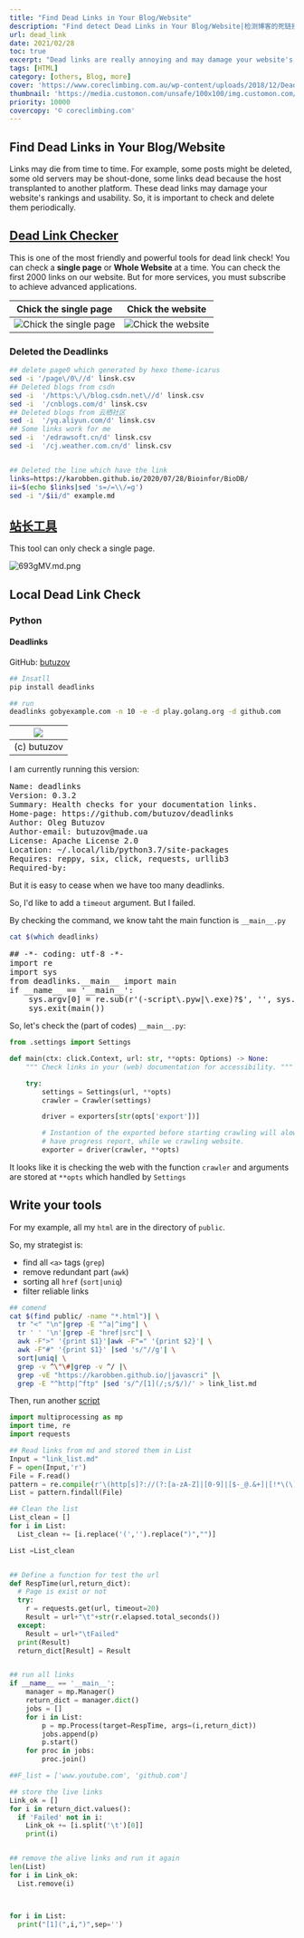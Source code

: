 ```yaml
---
title: "Find Dead Links in Your Blog/Website"
description: "Find detect Dead Links in Your Blog/Website|检测博客的死链接"
url: dead_link
date: 2021/02/28
toc: true
excerpt: "Dead links are really annoying and may damage your website's rankings and usability. So, it is important to check and delete them periodically."
tags: [HTML]
category: [others, Blog, more]
cover: 'https://www.coreclimbing.com.au/wp-content/uploads/2018/12/Dead-Links-1-600x400.png'
thumbnail: 'https://media.customon.com/unsafe/100x100/img.customon.com/art/2/1200/1200/1b9569/63523/943fee7011503cefa49ec2f65ad5df47.png.jpg'
priority: 10000
covercopy: '© coreclimbing.com'
---
```


## Find Dead Links in Your Blog/Website

Links may die from time to time. For example, some posts might be deleted, some old servers may be shout-done, some links dead because the host transplanted to another platform. These dead links may damage your website's rankings and usability. So, it is important to check and delete them periodically.

## [Dead Link Checker](https://www.deadlinkchecker.com/)
This is one of the most friendly and powerful tools for dead link check!
You can check a **single page** or **Whole Website** at a time.
You can check the first 2000 links on our website. But for more services, you must subscribe to achieve advanced applications.

|Chick the single page|Chick the website|
|:--:|:--:|
|![Chick the single page](https://s3.ax1x.com/2021/02/28/6932rT.md.png)|![Chick the website](https://s3.ax1x.com/2021/02/28/693RqU.md.png)|


### Deleted the Deadlinks

```bash
## delete page0 which generated by hexo theme-icarus
sed -i '/page\/0\//d' linsk.csv
## Deleted blogs from csdn
sed -i  '/https:\/\/blog.csdn.net\//d' linsk.csv
sed -i  '/cnblogs.com/d' linsk.csv
## Deleted blogs from 云栖社区
sed -i  '/yq.aliyun.com/d' linsk.csv
## Some links work for me
sed -i  '/edrawsoft.cn/d' linsk.csv
sed -i  '/cj.weather.com.cn/d' linsk.csv


## Deleted the line which have the link
links=https://karobben.github.io/2020/07/28/Bioinfor/BioDB/
ii=$(echo $links|sed 's=/=\\/=g')
sed -i "/$ii/d" example.md
```


## [站长工具](https://ntool.chinaz.com/linksTesting/list?url=karobben.github.io&type=1)

This tool can only check a single page.

![693gMV.md.png](https://s3.ax1x.com/2021/02/28/693gMV.md.png)


## Local Dead Link Check
### Python
#### Deadlinks
GitHub: [butuzov](https://github.com/butuzov/deadlinks)

```bash
## Insatll
pip install deadlinks

## run
deadlinks gobyexample.com -n 10 -e -d play.golang.org -d github.com
```


|![](https://camo.githubusercontent.com/4b28e28fb02a660e40fab1f03420875afb9add889a4adb0ea56f7ff37b5187a8/68747470733a2f2f627574757a6f762e6769746875622e696f2f646561646c696e6b732f646561646c696e6b732e676966)|
|:--:|
|(c) butuzov|

I am currently running this version:
<pre>
Name: deadlinks
Version: 0.3.2
Summary: Health checks for your documentation links.
Home-page: https://github.com/butuzov/deadlinks
Author: Oleg Butuzov
Author-email: butuzov@made.ua
License: Apache License 2.0
Location: ~/.local/lib/python3.7/site-packages
Requires: reppy, six, click, requests, urllib3
Required-by:
</pre>

But it is easy to cease when we have too many deadlinks.

So, I'd like to add a `timeout` argument. But I failed.

By checking the command, we know taht the main function is `__main__.py`
```bash
cat $(which deadlinks)
```
<pre>
## -*- coding: utf-8 -*-
import re
import sys
from deadlinks.__main__ import main
if __name__ == '__main__':
    sys.argv[0] = re.sub(r'(-script\.pyw|\.exe)?$', '', sys.argv[0])
    sys.exit(main())
</pre>

So, let's check the (part of codes) `__main__.py`:
```python
from .settings import Settings

def main(ctx: click.Context, url: str, **opts: Options) -> None:
    """ Check links in your (web) documentation for accessibility. """

    try:
        settings = Settings(url, **opts)
        crawler = Crawler(settings)

        driver = exporters[str(opts['export'])]

        # Instantion of the exported before starting crawling will alow us to
        # have progress report, while we crawling website.
        exporter = driver(crawler, **opts)
```

It looks like it is checking the web with the function `crawler` and arguments are stored at `**opts` which handled by `Settings`


## Write your tools
For my example, all my `html` are in the directory of `public`.

So, my strategist is:
- find all `<a>` tags (`grep`)
- remove redundant part (`awk`)
- sorting all `href` (`sort|uniq`)
- filter reliable links

```bash
## comend
cat $(find public/ -name "*.html")| \
  tr "<" "\n"|grep -E "^a|^img"| \
  tr ' ' '\n'|grep -E "href|src"| \
  awk -F">" '{print $1}'|awk -F"=" '{print $2}'| \
  awk -F"#" '{print $1}' |sed 's/"//g'| \
  sort|uniq| \
  grep -v ^\"\#|grep -v ^/ |\
  grep -vE "https://karobben.github.io/|javascri" |\
  grep -E "^http|^ftp" |sed 's/^/[1](/;s/$/)/' > link_list.md
```

Then, run another [script](https://karobben.github.io/2020/10/25/Blog/Py_url_Rtime/#1-Extract-and-Calculates-Responding-Time)

```python
import multiprocessing as mp
import time, re
import requests

## Read links from md and stored them in List
Input = "link_list.md"
F = open(Input,'r')
File = F.read()
pattern = re.compile(r'\(http[s]?://(?:[a-zA-Z]|[0-9]|[$-_@.&+]|[!*\(\),]|(?:%[0-9a-fA-F][0-9a-fA-F]))+\)') # 匹配模式
List = pattern.findall(File)

## Clean the list
List_clean = []
for i in List:
  List_clean += [i.replace('(','').replace(")","")]

List =List_clean


## Define a function for test the url
def RespTime(url,return_dict):
  # Page is exist or not
  try:
    r = requests.get(url, timeout=20)
    Result = url+"\t"+str(r.elapsed.total_seconds())
  except:
    Result = url+"\tFailed"
  print(Result)
  return_dict[Result] = Result


## run all links
if __name__ == '__main__':
    manager = mp.Manager()
    return_dict = manager.dict()
    jobs = []
    for i in List:
        p = mp.Process(target=RespTime, args=(i,return_dict))
        jobs.append(p)
        p.start()
    for proc in jobs:
        proc.join()

##F_list = ['www.youtube.com', 'github.com']

## store the live links
Link_ok = []
for i in return_dict.values():
  if 'Failed' not in i:
    Link_ok += [i.split('\t')[0]]
    print(i)


## remove the alive links and run it again
len(List)
for i in Link_ok:
  List.remove(i)



for i in List:
  print("[1](",i,")",sep='')
```
